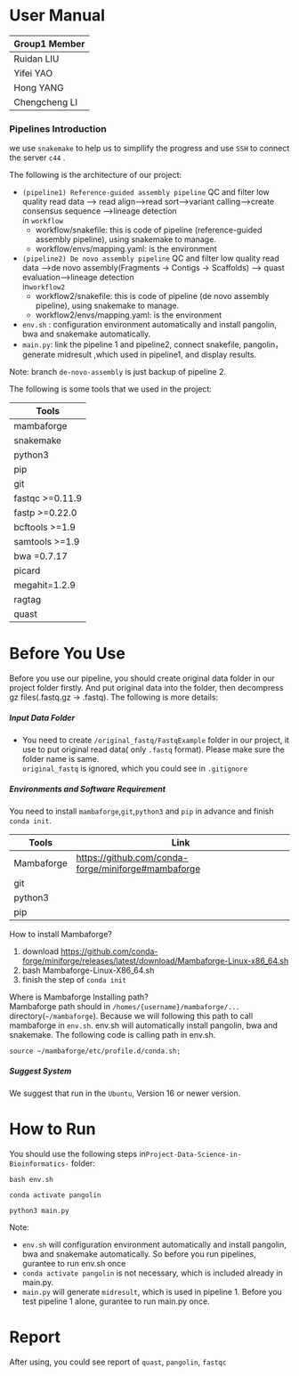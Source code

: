 # User Manual

|  Group1 Member       | 
|  ----         |
| Ruidan LIU    | 
| Yifei YAO     | 
| Hong YANG     | 
| Chengcheng LI | 


### Pipelines Introduction

we use `snakemake` to help us to simpllify the progress and use `SSH` to connect the server `c44` .

The following is the architecture of our project:

- `(pipeline1) Reference-guided assembly pipeline` QC and filter low quality read data --> read align-->read sort-->variant calling-->create consensus sequence -->lineage detection</br>
in `workflow`</br>
    - workflow/snakefile: this is code of pipeline (reference-guided assembly pipeline), using snakemake to manage.</br>
    - workflow/envs/mapping.yaml: is the environment
- `(pipeline2) De novo assembly pipeline` QC and filter low quality read data -->de novo assembly(Fragments -> Contigs -> Scaffolds) --> quast evaluation-->lineage detection</br>
in`workflow2`</br>
    - workflow2/snakefile: this is code of pipeline (de novo assembly pipeline), using snakemake to manage.</br>
    - workflow2/envs/mapping.yaml: is the environment
- `env.sh` : configuration environment automatically and install pangolin, bwa and snakemake automatically.  
- `main.py`: link the pipeline 1 and pipeline2, connect snakefile, pangolin，generate midresult ,which used in pipeline1, and display results. 

Note: branch `de-novo-assembly` is just backup of pipeline 2. 


The following is some tools that we used in the project:

|Tools |
|-------|
|mambaforge|
|snakemake|
|python3|
|pip|
|git|
|fastqc >=0.11.9|
| fastp >=0.22.0|
|bcftools >=1.9|
|samtools >=1.9|
| bwa =0.7.17|
| picard|
| megahit=1.2.9|
| ragtag|
| quast|


# Before You Use

Before you use our pipeline, you should create original data folder in our project folder firstly. And put original data into the folder, then decompress gz files(.fastq.gz -> .fastq). The following is more details:

##### Input Data Folder

-  You need to create `/original_fastq/FastqExample` folder in our project, it use to put original read data( only `.fastq` format). Please make sure the folder name is same. </br>
`original_fastq` is ignored, which you could see in `.gitignore`</br>


##### Environments and Software Requirement

You need to install `mambaforge`,`git`,`python3` and `pip` in advance and finish `conda init`.  

Tools| Link|
----|-------|
Mambaforge| https://github.com/conda-forge/miniforge#mambaforge |
git| |
python3| |
pip| |

How to install Mambaforge?
1. download https://github.com/conda-forge/miniforge/releases/latest/download/Mambaforge-Linux-x86_64.sh 
2. bash Mambaforge-Linux-X86_64.sh
3. finish the step of `conda init`

Where is Mambaforge Installing path?</br>
  Mambaforge path should in `/homes/{username}/mambaforge/...` directory(`~/mambaforge`). Because we will following this path to call mambaforge in `env.sh`. env.sh will automatically install pangolin, bwa and snakemake. The following code is calling path in env.sh.

```
source ~/mambaforge/etc/profile.d/conda.sh;
```

##### Suggest System

We suggest that run in the `Ubuntu`, Version 16 or newer version.

# How to Run

You should use the following steps in`Project-Data-Science-in-Bioinformatics-` folder:

```
bash env.sh
```

```
conda activate pangolin
```

```
python3 main.py
```
Note: 
* `env.sh` will configuration environment automatically and install pangolin, bwa and snakemake automatically. So before you run pipelines, gurantee to run env.sh once
* `conda activate pangolin` is not necessary, which is included already in main.py.
* `main.py` will generate `midresult`, which is used in pipeline 1. Before you test pipeline 1 alone, gurantee to run main.py once.



# Report
After using, you could see report of `quast`, `pangolin`, `fastqc`

